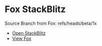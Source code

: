 # Fox StackBlitz

Source Branch from Fox: refs/heads/beta/1x

- [Open StackBlitz](https://stackblitz.com/github/assecosolutions/fox-stackblitz/tree/68c0aaf5ce256b5b5b08919573b31f57b4972336?terminal=start)
- [View Fox](https://github.com/assecosolutions/fox/tree/a5e194571a729b49ff5162a6d09eaa25d3b62df7)
